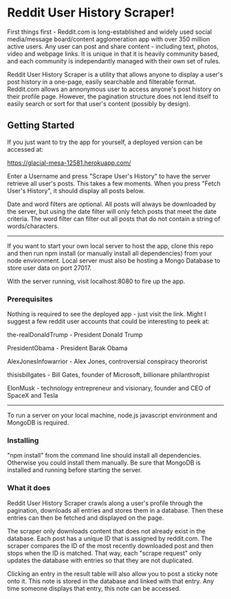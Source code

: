 # Reddit User History Scraper!

First things first - Reddit.com is long-established and widely used social media/message board/content agglomeration app with over 350 million active users.  Any user can post and share content - including text, photos, video and webpage links.  It is unique in that it is heavily community based, and each community is independantly managed with their own set of rules.  

Reddit User History Scraper is a utility that allows anyone to display a user's post history in a one-page, easily searchable and filterable format.  Reddit.com allows an annonymous user to access anyone's post history on their profile page.  However, the pagination structure does not lend itself to easily search or sort for that user's content (possibly by design).  

## Getting Started

If you just want to try the app for yourself, a deployed version can be accessed at:  

https://glacial-mesa-12581.herokuapp.com/

Enter a Username and press "Scrape User's History" to have the server retrieve all user's posts.  This takes a few moments.  When you press "Fetch User's History", it should display all posts below.

Date and word filters are optional.  All posts will always be downloaded by the server, but using the date filter will only fetch posts that meet the date criteria.  The word filter can filter out all posts that do not contain a string of words/characters.  

-------

If you want to start your own local server to host the app, clone this repo and then run npm install (or manually install all dependencies) from your node environment.  Local server must also be hosting a Mongo Database to store user data on port 27017.

With the server running, visit localhost:8080 to fire up the app.

### Prerequisites

Nothing is required to see the deployed app - just visit the link.
Might I suggest a few reddit user accounts that could be interesting to peek at:

the-realDonaldTrump - President Donald Trump 

PresidentObama - President Barak Obama

AlexJonesInfowarrior - Alex Jones, controversial conspiracy theororist

thisisbillgates - Bill Gates, founder of Microsoft, billionare philanthropist

ElonMusk - technology entrepreneur and visionary, founder and CEO of SpaceX and Tesla

---------

To run a server on your local machine, node.js javascript environment and MongoDB is required.

### Installing

"npm install" from the command line should install all dependencies.  Otherwise you could install them manually.  Be sure that MongoDB is installed and running before starting the server.

### What it does

Reddit User History Scraper crawls along a user's profile through the pagination, downloads all entries and stores them in a database.  Then these entries can then be fetched and displayed on the page.  

The scraper only downloads content that does not already exist in the database.  Each post has a unique ID that is assigned by reddit.com.  The scraper compares the ID of the most recently downloaded post and then stops when the ID is matched.  That way, each "scrape request" only updates the database with entries so that they are not duplicated.

Clicking an entry in the result table will also allow you to post a sticky note onto it.  This note is stored in the database and linked with that entry.  Any time someone displays that entry, this note can be accessed. 
